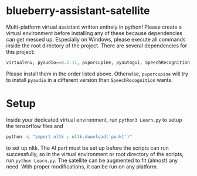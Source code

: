 # blueberry-assistant-satellite
Multi-platform virtual assistant written entirely in python!
Please create a virtual environment before installing any of these because dependencies can get messed up.
Especially on Windows, please execute all commands inside the root directory of the project.
There are several dependencies for this project:
```python
virtualenv, pyaudio==0.2.11, pvporcupine, pyautogui, SpeechRecognition, geopy, wolframalpha, darksky, urllib3, tflearn, tensorflow, nltk
```

Please install them in the order listed above. Otherwise, ```pvporcupine``` will try to install ```pyaudio``` in a different version than ```SpeechRecognition``` wants.

# Setup
Inside your dedicated virtual environment, run ```python3 Learn.py``` to setup the tensorflow files and
```python
python -c "import nltk ; nltk.download('punkt')"
``` 
to set up nltk.
The AI part must be set up before the scripts can run successfully, so in the virtual environment or root directory of the scripts, run ```python Learn.py```. The satellite can be augmented to fit (almost) any need. With proper modifications, it can be run on any platform.
